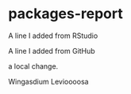 # packages-report

A line I added from RStudio

A line I added from GitHub

a local change.

Wingasdium Levioooosa

